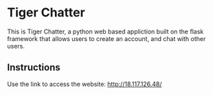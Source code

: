 # Tiger Chatter

This is Tiger Chatter, a python web based appliction built on the flask framework that allows users to create an account, and chat with other users.

## Instructions

Use the link to access the website: http://18.117.126.48/

